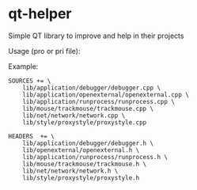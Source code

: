 qt-helper
=========

Simple QT library to improve and help in their projects

Usage (pro or pri file):

Example:
```
SOURCES += \
    lib/application/debugger/debugger.cpp \
    lib/application/openexternal/openexternal.cpp \
    lib/application/runprocess/runprocess.cpp \
    lib/mouse/trackmouse/trackmouse.cpp \
    lib/net/network/network.cpp \
    lib/style/proxystyle/proxystyle.cpp

HEADERS  += \
    lib/application/debugger/debugger.h \
    lib/openexternal/openexternal.h \
    lib/application/runprocess/runprocess.h \
    lib/mouse/trackmouse/trackmouse.h \
    lib/net/network/network.h \
    lib/style/proxystyle/proxystyle.h
```
